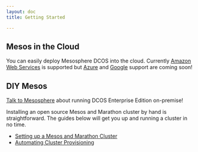 ```yaml
---
layout: doc
title: Getting Started

---
```


## Mesos in the Cloud

You can easily deploy Mesosphere DCOS into the cloud. Currently [Amazon Web Services](http://mesosphere.com/amazon) is supported but [Azure](https://mesosphere.com/azure/) and [Google](https://mesosphere.com/google/) support are coming soon!

## DIY Mesos

[Talk to Mesosphere](https://mesosphere.com/product/) about running DCOS Enterprise Edition on-premise!

Installing an open source Mesos and Marathon cluster by hand is straightforward. The guides below will get you up and running a cluster in no time.

+ [Setting up a Mesos and Marathon Cluster](install)
+ [Automating Cluster Provisioning](automation)
